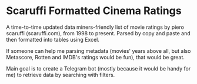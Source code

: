 # Scaruffi Formatted Cinema Ratings

A time-to-time updated data miners-friendly list of movie ratings by piero scaruffi (scaruffi.com), from 1998 to present.
Parsed by copy and paste and then formatted into tables using Excel.


If someone can help me parsing metadata (movies' years above all, but also Metascore, Rotten and IMDB's ratings would be fun), that would be great.

Main goal is to create a Telegram bot (mostly because it would be handy for me) to retrieve data by searching with filters.
